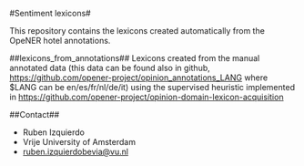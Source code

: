 #Sentiment lexicons#

This repository contains the lexicons created automatically from the OpeNER hotel annotations.

##lexicons_from_annotations##
Lexicons created from the manual annotated data (this data can
 be found also in github, https://github.com/opener-project/opinion_annotations_LANG where
 $LANG can be en/es/fr/nl/de/it) using the supervised 
heuristic implemented in https://github.com/opener-project/opinion-domain-lexicon-acquisition


##Contact##
* Ruben Izquierdo
* Vrije University of Amsterdam
* ruben.izquierdobevia@vu.nl
